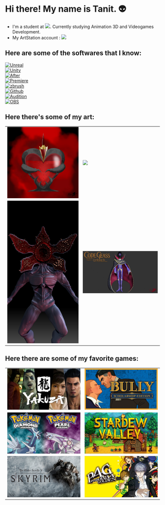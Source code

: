 # Hi there! My name is Tanit. 👽
- I'm a student at [<img src="https://www.cevbarcelona.com/wp-content/uploads/2018/08/favicon.png" width=48>](https://www.cevbarcelona.com/). Currently studying Animation 3D and Videogames Development. 
- My ArtStation account :
 [<img src="artstation_logo_icon_145479.png" width=48>](https://www.artstation.com/tanitmesa)
## Here are some of the softwares that I know:
[![Unreal](https://img.shields.io/badge/Unreal-999999?style=for-the-badge&logo=unrealengine&logoColor=white&labelColor=101010)]()
<br>
[![Unity](https://img.shields.io/badge/Unity-999999?style=for-the-badge&logo=unity&logoColor=white&labelColor=101010)]()
<br>
[![After](https://img.shields.io/badge/Adobe_After_Effects-7F7AC9?style=for-the-badge&logo=adobeaftereffects&logoColor=white&labelColor=262076)]()
<br>
[![Premiere](https://img.shields.io/badge/Adobe_Premiere-7F7AC9?style=for-the-badge&logo=adobepremierepro&logoColor=white&labelColor=262076)]()
<br>
[![zbrush](https://img.shields.io/badge/zbrush-7F7AC9?style=for-the-badge&logo=zbrush&logoColor=white&labelColor=262076)]()
<br>
[![Github](https://img.shields.io/badge/Github_Desktop-EA84E8?style=for-the-badge&logo=github&logoColor=white&labelColor=871585)]()
<br>
[![Audition](https://img.shields.io/badge/Adobe_Audition-7F7AC9?style=for-the-badge&logo=adobeaudition&logoColor=white&labelColor=262076)]()
<br>
[![OBS](https://img.shields.io/badge/OBS-999999?style=for-the-badge&logo=obsstudio&logoColor=white&labelColor=101010)]()
<br>

## Here there's some of my art:

<table style="width:100%">
  <tr>
  <td>
	<a href="https://www.artstation.com/artwork/eJOgoX">
  		<img src="Art/tanit-mesa-tanitmesapocion.jpg">
	</a>
	</td>
  <td>
	<a href="https://www.artstation.com/artwork/vDZVB3">
  		<img src="Art/tanit-mesa-t4tanitmesa.gif">
	</a>
	</td>
  </tr>
  <tr>
  <td>
	<a href="https://www.artstation.com/artwork/04za1Y">
  		<img src="Art/tanit-mesa-caritared.jpg">
	</a>
	</td>
	<td>
	<a href="https://www.artstation.com/artwork/5v0YAJ">
  		<img src="Art/tanit-mesa-frenteartst.jpg">
	</a>
	</td>
	</td>
    </tr>
 
</table>


## Here there are some of my favorite games:

<table style="width:100%">
  <tr>
  <td>
  		<img src="games/A_YAKUZA.png">
	</a>
	</td>
  <td>
  		<img src="games/B_BULLY.png">
	</a>
	</td>
  </tr>
  <tr>
  <td>
  		<img src="games/C_POKEMON.png">
	</a>
	</td>
	<td>
  		<img src="games/D-STARDEW.png">
	</a>
	</td>
	</td>
    </tr>
    <tr>
    <td>
    		<img src="games/E_SKYRIM.png">
	</a>
	</td>
	<td>
    		<img src="games/PERSONA.png">
	</a>
  </tr>
</table>


